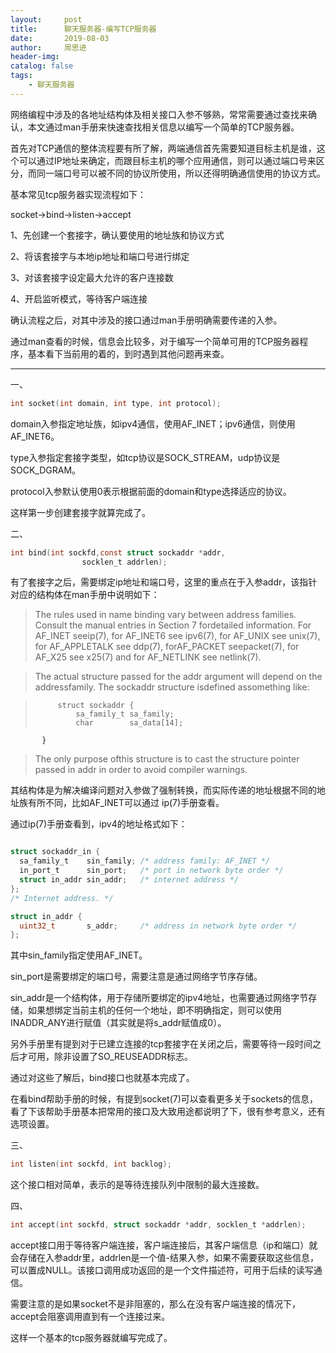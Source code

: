 ```yaml
---
layout:     post
title:      聊天服务器-编写TCP服务器
date:       2019-08-03
author:     周思进
header-img:	
catalog: false
tags:
    - 聊天服务器
---
```


网络编程中涉及的各地址结构体及相关接口入参不够熟，常常需要通过查找来确认，本文通过man手册来快速查找相关信息以编写一个简单的TCP服务器。

 

首先对TCP通信的整体流程要有所了解，两端通信首先需要知道目标主机是谁，这个可以通过IP地址来确定，而跟目标主机的哪个应用通信，则可以通过端口号来区分，而同一端口号可以被不同的协议所使用，所以还得明确通信使用的协议方式。

 

基本常见tcp服务器实现流程如下：

socket->bind->listen->accept

 

1、先创建一个套接字，确认要使用的地址族和协议方式

2、将该套接字与本地ip地址和端口号进行绑定

3、对该套接字设定最大允许的客户连接数

4、开启监听模式，等待客户端连接

 

确认流程之后，对其中涉及的接口通过man手册明确需要传递的入参。  

通过man查看的时候，信息会比较多，对于编写一个简单可用的TCP服务器程序，基本看下当前用的着的，到时遇到其他问题再来查。

---

一、

```c
int socket(int domain, int type, int protocol);
```

domain入参指定地址族，如ipv4通信，使用AF_INET；ipv6通信，则使用 AF_INET6。



type入参指定套接字类型，如tcp协议是SOCK_STREAM，udp协议是SOCK_DGRAM。



protocol入参默认使用0表示根据前面的domain和type选择适应的协议。

 

这样第一步创建套接字就算完成了。

二、

```c
int bind(int sockfd,const struct sockaddr *addr,
                socklen_t addrlen);
```

有了套接字之后，需要绑定ip地址和端口号，这里的重点在于入参addr，该指针对应的结构体在man手册中说明如下：

> The rules used in name binding vary between address families.  Consult the manual entries in Section 7 fordetailed information.  For AF_INET seeip(7), for AF_INET6 see ipv6(7), for AF_UNIX see  unix(7),  for AF_APPLETALK  see  ddp(7), forAF_PACKET seepacket(7), for AF_X25 see x25(7) and for AF_NETLINK see netlink(7).

 

> The actual structure passed for the addr argument will depend on the addressfamily.  The sockaddr structure isdefined assomething like:

 >          struct sockaddr {
 >              sa_family_t sa_family;
 >              char        sa_data[14];
           }

 
> The only purpose ofthis structure is to cast the structure pointer passed in addr in order to  avoid compiler  warnings.

其结构体是为解决编译问题对入参做了强制转换，而实际传递的地址根据不同的地址族有所不同，比如AF_INET可以通过 ip(7)手册查看。

 

通过ip(7)手册查看到，ipv4的地址格式如下：

```c

struct sockaddr_in {
  sa_family_t    sin_family; /* address family: AF_INET */
  in_port_t      sin_port;   /* port in network byte order */
  struct in_addr sin_addr;   /* internet address */
};
/* Internet address. */

struct in_addr {
  uint32_t       s_addr;     /* address in network byte order */
};
```

其中sin_family指定使用AF_INET。



sin_port是需要绑定的端口号，需要注意是通过网络字节序存储。



sin_addr是一个结构体，用于存储所要绑定的ipv4地址，也需要通过网络字节存储，如果想绑定当前主机的任何一个地址，即不明确指定，则可以使用INADDR_ANY进行赋值（其实就是将s_addr赋值成0）。

 

另外手册里有提到对于已建立连接的tcp套接字在关闭之后，需要等待一段时间之后才可用，除非设置了SO_REUSEADDR标志。

 

通过对这些了解后，bind接口也就基本完成了。

 

在看bind帮助手册的时候，有提到socket(7)可以查看更多关于sockets的信息，看了下该帮助手册基本把常用的接口及大致用途都说明了下，很有参考意义，还有选项设置。

三、

```c
int listen(int sockfd, int backlog);
```

这个接口相对简单，表示的是等待连接队列中限制的最大连接数。

四、

```c
int accept(int sockfd, struct sockaddr *addr, socklen_t *addrlen);
```

accept接口用于等待客户端连接，客户端连接后，其客户端信息（ip和端口）就会存储在入参addr里，addrlen是一个值-结果入参，如果不需要获取这些信息，可以置成NULL。该接口调用成功返回的是一个文件描述符，可用于后续的读写通信。

 

需要注意的是如果socket不是非阻塞的，那么在没有客户端连接的情况下，accept会阻塞调用直到有一个连接过来。



这样一个基本的tcp服务器就编写完成了。